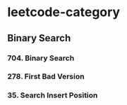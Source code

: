 # leetcode-category

## Binary Search

### 704. Binary Search
### 278. First Bad Version
### 35. Search Insert Position
